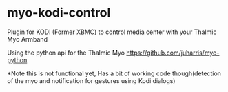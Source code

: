 myo-kodi-control
================

Plugin for KODI (Former XBMC) to control media center with your Thalmic Myo Armband

Using the python api for the Thalmic Myo https://github.com/juharris/myo-python

*Note this is not functional yet, Has a bit of working code though(detection of the myo and notification for gestures using Kodi dialogs)
